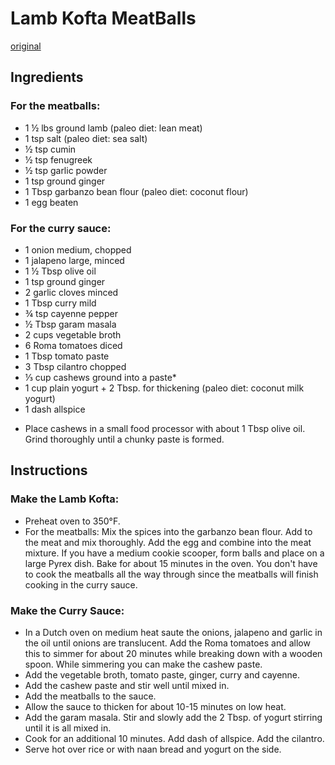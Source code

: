 # Lamb Kofta MeatBalls
[original](https://www.yummly.com/recipe/Lamb-Kofta-Kari-Meatballs-in-Spicy-Curry-Sauce-9317181?prm-v1)



## Ingredients
### For the meatballs:
- 1 ½ lbs ground lamb (paleo diet: lean meat)
- 1 tsp salt (paleo diet: sea salt)
- ½ tsp cumin
- ½ tsp fenugreek
- ½ tsp garlic powder
- 1 tsp ground ginger
- 1 Tbsp garbanzo bean flour (paleo diet: coconut flour)
- 1 egg beaten

### For the curry sauce:
- 1 onion medium, chopped
- 1 jalapeno large, minced
- 1 ½ Tbsp olive oil
- 1 tsp ground ginger
- 2 garlic cloves minced
- 1 Tbsp curry mild
- ¾ tsp cayenne pepper
- ½ Tbsp garam masala
- 2 cups vegetable broth
- 6 Roma tomatoes diced
- 1 Tbsp tomato paste
- 3 Tbsp cilantro chopped
- ⅓ cup cashews ground into a paste*
- 1 cup plain yogurt + 2 Tbsp. for thickening (paleo diet: coconut milk yogurt)
- 1 dash allspice
* Place cashews in a small food processor with about 1 Tbsp olive oil. Grind thoroughly until a chunky paste is formed.

## Instructions
### Make the Lamb Kofta:
- Preheat oven to 350°F.
- For the meatballs: Mix the spices into the garbanzo bean flour. Add to the meat and mix thoroughly. Add the egg and combine into the meat mixture. If you have a medium cookie scooper, form balls and place on a large Pyrex dish. Bake for about 15 minutes in the oven. You don't have to cook the meatballs all the way through since the meatballs will finish cooking in the curry sauce.
### Make the Curry Sauce:
- In a Dutch oven on medium heat saute the onions, jalapeno and garlic in the oil until onions are translucent. Add the Roma tomatoes and allow this to simmer for about 20 minutes while breaking down with a wooden spoon. While simmering you can make the cashew paste.
- Add the vegetable broth, tomato paste, ginger, curry and cayenne.
- Add the cashew paste and stir well until mixed in.
- Add the meatballs to the sauce.
- Allow the sauce to thicken for about 10-15 minutes on low heat.
- Add the garam masala. Stir and slowly add the 2 Tbsp. of yogurt stirring until it is all mixed in.
- Cook for an additional 10 minutes. Add dash of allspice. Add the cilantro.
- Serve hot over rice or with naan bread and yogurt on the side.

